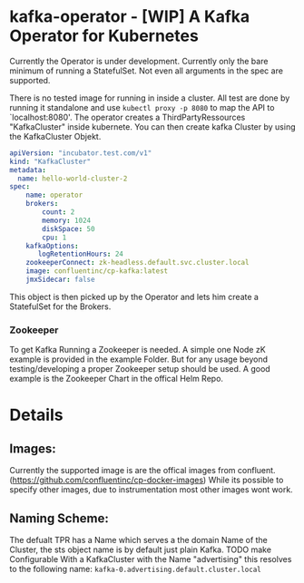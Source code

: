 # kafka-operator - [WIP] A Kafka Operator for Kubernetes 

Currently the Operator is under development. Currently only the bare minimum of running a StatefulSet. Not even all arguments in the spec are supported.
 
There is no tested image for running in inside a cluster. All test are done by running it standalone and use `kubectl proxy -p 8080` to map the API to `localhost:8080'.
The operator creates a ThirdPartyRessources "KafkaCluster" inside kubernete. You can then create kafka Cluster by using the KafkaCluster Objekt. 

```yaml
apiVersion: "incubator.test.com/v1"
kind: "KafkaCluster"
metadata:
  name: hello-world-cluster-2
spec:
    name: operator
    brokers:
        count: 2
        memory: 1024
        diskSpace: 50
        cpu: 1
    kafkaOptions:
       logRetentionHours: 24
    zookeeperConnect: zk-headless.default.svc.cluster.local
    image: confluentinc/cp-kafka:latest
    jmxSidecar: false
```
This object is then picked up by the Operator and lets him create a StatefulSet for the Brokers. 

### Zookeeper
To get Kafka Running a Zookeeper is needed. A simple one Node zK example is provided in the example Folder. But for any usage beyond testing/developing a proper Zookeeper setup should be used. A good example is the Zookeeper Chart in the offical Helm Repo.


# Details



## Images:
Currently the supported image is are the offical images from confluent. (https://github.com/confluentinc/cp-docker-images) While its possible to specify other images, due to instrumentation most other images wont work. 

## Naming Scheme:

The defualt TPR has a Name which serves a the domain Name of the Cluster, the sts object name is by default just plain Kafka. TODO make Configurable
With a KafkaCluster with the Name "advertising" this resolves to the following name:
`kafka-0.advertising.default.cluster.local`
